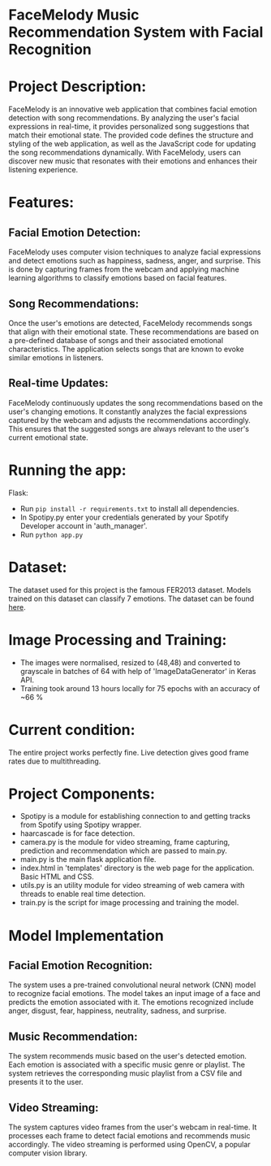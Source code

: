 # FaceMelody Music Recommendation System with Facial Recognition

# Project Description:
FaceMelody is an innovative web application that combines facial emotion detection with song recommendations. By analyzing the user's facial expressions in real-time, it provides personalized song suggestions that match their emotional state. The provided code defines the structure and styling of the web application, as well as the JavaScript code for updating the song recommendations dynamically. With FaceMelody, users can discover new music that resonates with their emotions and enhances their listening experience.

# Features:
## Facial Emotion Detection: 
FaceMelody uses computer vision techniques to analyze facial expressions and detect emotions such as happiness, sadness, anger, and surprise. This is done by capturing frames from the webcam and applying machine learning algorithms to classify emotions based on facial features.

## Song Recommendations: 
Once the user's emotions are detected, FaceMelody recommends songs that align with their emotional state. These recommendations are based on a pre-defined database of songs and their associated emotional characteristics. The application selects songs that are known to evoke similar emotions in listeners.

## Real-time Updates: 
FaceMelody continuously updates the song recommendations based on the user's changing emotions. It constantly analyzes the facial expressions captured by the webcam and adjusts the recommendations accordingly. This ensures that the suggested songs are always relevant to the user's current emotional state.

# Running the app:
Flask: 
- Run <code>pip install -r requirements.txt</code> to install all dependencies.
- In Spotipy.py enter your credentials generated by your Spotify Developer account in 'auth_manager'.
- Run <code>python app.py</code>

# Dataset:
The dataset used for this project is the famous FER2013 dataset. Models trained on this dataset can classify 7 emotions. The dataset can be found <a href = "https://www.kaggle.com/msambare/fer2013">here</a>.

# Image Processing and Training:
- The images were normalised, resized to (48,48) and converted to grayscale in batches of 64 with help of 'ImageDataGenerator' in Keras API.
- Training took around 13 hours locally for 75 epochs with an accuracy of ~66 %

# Current condition:
The entire project works perfectly fine. Live detection gives good frame rates due to multithreading.

# Project Components:
- Spotipy is a module for establishing connection to and getting tracks from Spotify using Spotipy wrapper.
- haarcascade is for face detection.
- camera.py is the module for video streaming, frame capturing, prediction and recommendation which are passed to main.py.
- main.py is the main flask application file.
- index.html in 'templates' directory is the web page for the application. Basic HTML and CSS.
- utils.py is an utility module for video streaming of web camera with threads to enable real time detection.
- train.py is the script for image processing and training the model.

# Model Implementation 
## Facial Emotion Recognition: 
The system uses a pre-trained convolutional neural network (CNN) model to recognize facial emotions. The model takes an input image of a face and predicts the emotion associated with it. The emotions recognized include anger, disgust, fear, happiness, neutrality, sadness, and surprise.

## Music Recommendation: 
The system recommends music based on the user's detected emotion. Each emotion is associated with a specific music genre or playlist. The system retrieves the corresponding music playlist from a CSV file and presents it to the user.

## Video Streaming: 
The system captures video frames from the user's webcam in real-time. It processes each frame to detect facial emotions and recommends music accordingly. The video streaming is performed using OpenCV, a popular computer vision library.


